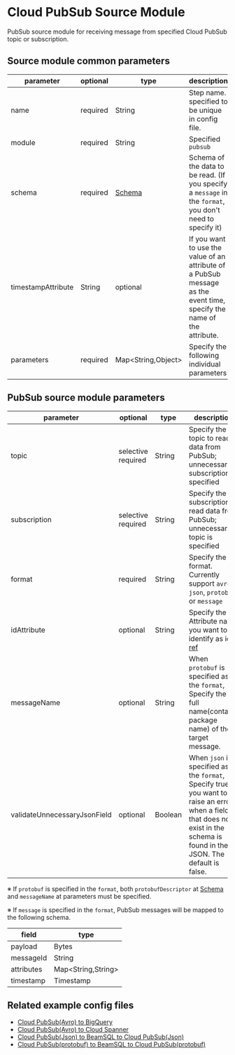 # Cloud PubSub Source Module

PubSub source module for receiving message from specified Cloud PubSub topic or subscription.

## Source module common parameters

| parameter          | optional | type                | description                                                                                                            |
|--------------------|----------|---------------------|------------------------------------------------------------------------------------------------------------------------|
| name               | required | String              | Step name. specified to be unique in config file.                                                                      |
| module             | required | String              | Specified `pubsub`                                                                                                     |
| schema             | required | [Schema](SCHEMA.md) | Schema of the data to be read. (If you specify a `message` in the `format`, you don't need to specify it)              |
| timestampAttribute | String   | optional            | If you want to use the value of an attribute of a PubSub message as the event time, specify the name of the attribute. |
| parameters         | required | Map<String,Object\> | Specify the following individual parameters                                                                            |

## PubSub source module parameters

| parameter                    | optional           | type    | description                                                                                                                                                                     |
|------------------------------|--------------------|---------|---------------------------------------------------------------------------------------------------------------------------------------------------------------------------------|
| topic                        | selective required | String  | Specify the topic to read data from PubSub; unnecessary if subscription is specified                                                                                            |
| subscription                 | selective required | String  | Specify the subscription to read data from PubSub; unnecessary if topic is specified                                                                                            |
| format                       | required           | String  | Specify the format. Currently support `avro`, `json`, `protobuf` or `message`                                                                                                   |
| idAttribute                  | optional           | String  | Specify the Attribute name you want to identify as id. [ref](https://cloud.google.com/dataflow/docs/concepts/streaming-with-cloud-pubsub#efficient_deduplication)               |
| messageName                  | optional           | String  | When `protobuf` is specified as the `format`, Specify the full name(contains package name) of the target message.                                                               |
| validateUnnecessaryJsonField | optional           | Boolean | When `json` is specified as the `format`, Specify true if you want to raise an error when a field that does not exist in the schema is found in the JSON. The default is false. |

※ If `protobuf` is specified in the `format`, both `protobufDescriptor` at [Schema](SCHEMA.md) and `messageName` at parameters must be specified.

※ If `message` is specified in the `format`, PubSub messages will be mapped to the following schema.

| field      | type                |
|------------|---------------------|
| payload    | Bytes               |
| messageId  | String              |
| attributes | Map<String,String\> |
| timestamp  | Timestamp           |

## Related example config files

* [Cloud PubSub(Avro) to BigQuery](../../../../examples/pubsub-avro-to-bigquery.json)
* [Cloud PubSub(Avro) to Cloud Spanner](../../../../examples/pubsub-avro-to-spanner.json)
* [Cloud PubSub(Json) to BeamSQL to Cloud PubSub(Json)](../../../../examples/pubsub-to-beamsql-to-pubsub.json)
* [Cloud PubSub(protobuf) to BeamSQL to Cloud PubSub(protobuf)](../../../../examples/pubsub-protobuf-to-beamsql-to-pubsub-protobuf.json)
